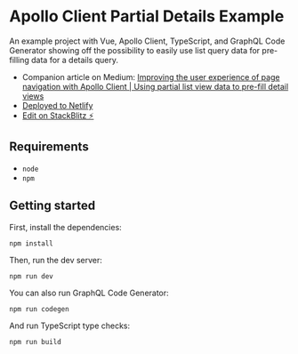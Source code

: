 # Apollo Client Partial Details Example

An example project with Vue, Apollo Client, TypeScript, and GraphQL Code 
Generator showing off the possibility to easily use list query data for 
pre-filling data for a details query.

- Companion article on Medium: [Improving the user experience of page navigation with Apollo Client | Using partial list view data to pre-fill detail views](https://medium.com/scoro-engineering/improving-the-user-experience-of-page-navigation-with-apollo-client-ebfca0e83c08)
- [Deployed to Netlify](https://apollo-client-partial-details-exampl.netlify.app)
- [Edit on StackBlitz ⚡️](https://stackblitz.com/edit/vitejs-vite-cw93wj)

## Requirements

- `node`
- `npm`

## Getting started

First, install the dependencies:

```
npm install
```

Then, run the dev server:

```
npm run dev
```

You can also run GraphQL Code Generator:

```
npm run codegen
```

And run TypeScript type checks:

```
npm run build
```
